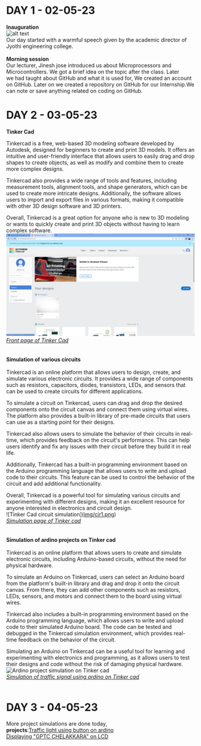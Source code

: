 # DAY 1 - 02-05-23
**Inauguration**<br>
![alt text](https://user-images.githubusercontent.com/132337992/235637380-9ad2cbca-d8fd-4b7f-9e32-49a2e14e0d31.png)
<br>
Our day started with a warmful speech given by the academic director of Jyothi engineering college.<br><br>
**Morning session**<br>
Our lecturer, Jinesh jose introduced us about Microprocessors and Microcontrollers. We got a brief idea on the topic after the class. Later<br>
we had taught about GitHub and what it is used for, We created an account on GitHub. Later on we created a repository on GitHub for our Internship.We can note or save anything related on coding on GitHub.<br>
# DAY 2 - 03-05-23
**Tinker Cad**<br>


Tinkercad is a free, web-based 3D modeling software developed by Autodesk, designed for beginners to create and print 3D models. It offers an intuitive and user-friendly interface that allows users to easily drag and drop shapes to create objects, as well as modify and combine them to create more complex designs. 

Tinkercad also provides a wide range of tools and features, including measurement tools, alignment tools, and shape generators, which can be used to create more intricate designs. Additionally, the software allows users to import and export files in various formats, making it compatible with other 3D design software and 3D printers. 

Overall, Tinkercad is a great option for anyone who is new to 3D modeling or wants to quickly create and print 3D objects without having to learn complex software.<br>
![Tinker Cad](https://github.com/DarsanTP/INTERNSHIPREPORT/blob/main/TINKERCAD.png)<br>
*[Front page of Tinker Cad](https://www.tinkercad.com/dashboard?collection=designs)*<br><br><br>
**Simulation of various circuits**<br><br>
Tinkercad is an online platform that allows users to design, create, and simulate various electronic circuits. It provides a wide range of components such as resistors, capacitors, diodes, transistors, LEDs, and sensors that can be used to create circuits for different applications.

To simulate a circuit on Tinkercad, users can drag and drop the desired components onto the circuit canvas and connect them using virtual wires. The platform also provides a built-in library of pre-made circuits that users can use as a starting point for their designs.

Tinkercad also allows users to simulate the behavior of their circuits in real-time, which provides feedback on the circuit's performance. This can help users identify and fix any issues with their circuit before they build it in real life.

Additionally, Tinkercad has a built-in programming environment based on the Arduino programming language that allows users to write and upload code to their circuits. This feature can be used to control the behavior of the circuit and add additional functionality.

Overall, Tinkercad is a powerful tool for simulating various circuits and experimenting with different designs, making it an excellent resource for anyone interested in electronics and circuit design.<br>
![Tinker Cad circuit simulation][(img/cir1.png](https://www.tinkercad.com/dashboard))<br>
*[Simulation page of Tinker cad](https://www.tinkercad.com/things/jpbTXTyItAS)*<br><br><br>
**Simulation of ardino projects on Tinker cad**<br><br>
Tinkercad is an online platform that allows users to create and simulate electronic circuits, including Arduino-based circuits, without the need for physical hardware. 

To simulate an Arduino on Tinkercad, users can select an Arduino board from the platform's built-in library and drag and drop it onto the circuit canvas. From there, they can add other components such as resistors, LEDs, sensors, and motors and connect them to the board using virtual wires.

Tinkercad also includes a built-in programming environment based on the Arduino programming language, which allows users to write and upload code to their simulated Arduino board. The code can be tested and debugged in the Tinkercad simulation environment, which provides real-time feedback on the behavior of the circuit.

Simulating an Arduino on Tinkercad can be a useful tool for learning and experimenting with electronics and programming, as it allows users to test their designs and code without the risk of damaging physical hardware.<br>
![Ardino project simulation on Tinker cad](img/ard1.png)<br>
*[Simulation of traffic signal using ardino on Tinker cad](https://www.example.com)*<br><br>
# DAY 3 - 04-05-23
More project simulations are done today,<br>
**projects**:[Traffic light using button on ardino](](https://www.tinkercad.com/things/2k1oGcnvp35))<br>
             [Displaying "GPTC CHELAKKARA" on LCD](https://www.tinkercad.com/things/hduM5454fmF)<br>
